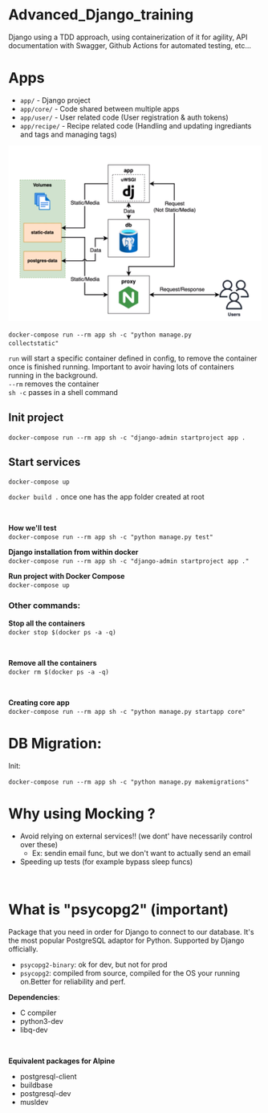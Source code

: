 # Advanced_Django_training
Django using a TDD approach, using containerization of it for agility, API documentation with Swagger, Github Actions for automated testing, etc...




# Apps

- ```app/``` - Django project 
- ```app/core/``` - Code shared between multiple apps
- ```app/user/``` - User related code (User registration & auth tokens)
- ```app/recipe/``` - Recipe related code (Handling and updating ingrediants and tags and managing tags)


![docker_compose_setup](docker_compose_setup.png)



<code>docker-compose run --rm app sh -c "python manage.py collectstatic"</code> <br>

```run``` will start a specific container defined in config, to remove the container once is finished running. Important to avoir having lots of containers running in the background. <br>
```--rm``` removes the container <br>
```sh -c``` passes in a shell command


## Init project

```docker-compose run --rm app sh -c "django-admin startproject app .```

## Start services

```docker-compose up``` <br>


```docker build .``` once one has the app folder created at root <br>


<br>

**How we'll test** <br>
```docker-compose run --rm app sh -c "python manage.py test"```
<br>


**Django installation from within docker**<br>
```docker-compose run --rm app sh -c "django-admin startproject app ."```
<br>


**Run project with Docker Compose**<br>
```docker-compose up```
<br>


### Other commands:


**Stop all the containers** <br>
```docker stop $(docker ps -a -q)```

<br>

**Remove all the containers**<br>
```docker rm $(docker ps -a -q)```

<br>

**Creating core app**<br>
```docker-compose run --rm app sh -c "python manage.py startapp core"```


# DB Migration:

Init:

```docker-compose run --rm app sh -c "python manage.py makemigrations"```


# Why using Mocking ?

- Avoid relying on external services!! (we dont' have necessarily control over these)
    - Ex: sendin email func, but we don't want to actually send an email
- Speeding up tests (for example bypass sleep funcs)

<br>

# What is "psycopg2" (important)

Package that you need in order for Django to connect to our database. It's the most popular PostgreSQL adaptor for Python. Supported by Django officially.


- ```psycopg2-binary```: ok for dev, but not for prod
- ```psycopg2```: compiled from source, compiled for the OS your running on.Better for reliability and perf.

**Dependencies**:
- C compiler
- python3-dev
- libq-dev
<br>

**Equivalent packages for Alpine**
<br>
- postgresql-client
- buildbase
- postgresql-dev
- musldev